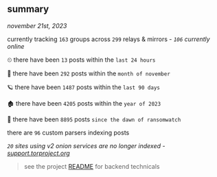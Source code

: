 
## summary
_november 21st, 2023_

currently tracking `163` groups across `299` relays & mirrors - _`106` currently online_

⏲ there have been `13` posts within the `last 24 hours`

🦈 there have been `292` posts within the `month of november`

🪐 there have been `1487` posts within the `last 90 days`

🏚 there have been `4205` posts within the `year of 2023`

🦕 there have been `8895` posts `since the dawn of ransomwatch`

there are `96` custom parsers indexing posts

_`20` sites using v2 onion services are no longer indexed - [support.torproject.org](https://support.torproject.org/onionservices/v2-deprecation/)_

> see the project [README](https://github.com/joshhighet/ransomwatch#ransomwatch--) for backend technicals
